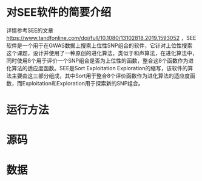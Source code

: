 # 对SEE软件的简要介绍
详情参考SEE的文章 https://www.tandfonline.com/doi/full/10.1080/13102818.2019.1593052 ，SEE软件是一个用于在GWAS数据上搜索上位性SNP组合的软件，它针对上位性搜索这个课题，设计并使用了一种原创的进化算法，类似于和声算法，在进化算法中，同时使用8个用于评价一个SNP组合是否为上位性的函数，整合这8个函数作为进化算法的适应度函数。SEE是Sort Exploitation Exploration的缩写，该软件的算法主要由这三部分组成，其中Sort用于整合8个评价函数作为进化算法的适应度函数，而Exploitation和Exploration用于探索新的SNP组合。
# 运行方法

# 源码
# 数据
